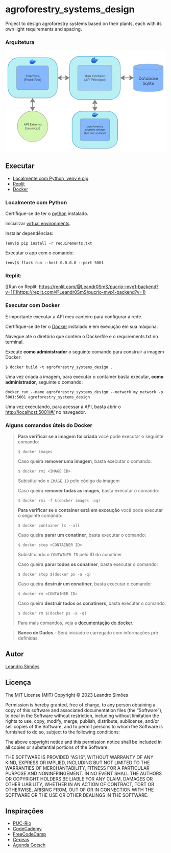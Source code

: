 # agroforestry_systems_design
Project to design agroforestry systems based on their plants, each with its own light requirements and spacing.

### Arquitetura

![Arquitetura Meu Canteiro SAF](https://github.com/Leandr0SmS/mvp_canteiroSAF_frontend/blob/main/resources/images/Meu_canteiro_Flowchart.png)

## Executar

- [Localmente com Python, venv e pip](#localmente-com-python)
- [Replit](#replit)
- [Docker](#executar-com-docker)

### Localmente com Python

Certifique-se de ter o [python](https://www.python.org/) instalado.

Inicializar [virtual environments](https://docs.python.org/3/library/venv.html).

Instalar dependências:

```
(env)$ pip install -r requirements.txt
```

Executar o app com o comando:

```
(env)$ flask run --host 0.0.0.0 --port 5001
```

### Replit:

[[Run on Replit: https://replit.com/@Leandr0SmS/pucrio-mvp1-backend?v=1]](https://replit.com/@Leandr0SmS/pucrio-mvp1-backend?v=1)

### Executar com Docker

É importante executar a API meu canteiro para configurar a rede.

Certifique-se de ter o [Docker](https://docs.docker.com/engine/install/) instalado e em execução em sua máquina.

Navegue até o diretório que contém o Dockerfile e o requirements.txt no terminal.

Execute **como administrador** o seguinte comando para construir a imagem Docker:
```
$ docker build -t agroforestry_systems_design .
```

Uma vez criada a imagem, para executar o container basta executar, **como administrador**, seguinte o comando:
```
docker run --name agroforestry_systems_design --network my_network -p 5001:5001 agroforestry_systems_design
```

Uma vez executando, para acessar a API, basta abrir o [http://localhost:5001/#/](http://localhost:5001/#/) no navegador.

### Alguns comandos úteis do Docker

>**Para verificar se a imagem foi criada** você pode executar o seguinte comando:
>
>```
>$ docker images
>```
>
> Caso queira **remover uma imagem**, basta executar o comando:
>```
>$ docker rmi <IMAGE ID>
>```
>Subistituindo o `IMAGE ID` pelo código da imagem
>
> Caso queira **remover todas as images**, basta executar o comando:
>```
>$ docker rmi -f $(docker images -aq)
>```
>
>**Para verificar se o container está em exceução** você pode executar o seguinte comando:
>
>```
>$ docker container ls --all
>```
>
> Caso queira **parar um conatiner**, basta executar o comando:
>```
>$ docker stop <CONTAINER ID>
>```
>Subistituindo o `CONTAINER ID` pelo ID do conatiner
>
> Caso queira **parar todos os conatiner**, basta executar o comando:
>```
>$ docker stop $(docker ps -a -q)
>```
>
> Caso queira **destruir um conatiner**, basta executar o comando:
>```
>$ docker rm <CONTAINER ID>
>```
> Caso queira **destruir todos os conatiners**, basta executar o comando:
>```
>$ docker rm $(docker ps -a -q)
>```
>Para mais comandos, veja a [documentação do docker](https://docs.docker.com/engine/reference/run/).

> **Banco de Dados** - Será iniciado e carregado com informações pré definidas.

## Autor

[Leandro Simões](https://github.com/Leandr0SmS)

## Licença

The MIT License (MIT)
Copyright © 2023 Leandro Simões

Permission is hereby granted, free of charge, to any person obtaining a copy of this software and associated documentation files (the “Software”), to deal in the Software without restriction, including without limitation the rights to use, copy, modify, merge, publish, distribute, sublicense, and/or sell copies of the Software, and to permit persons to whom the Software is furnished to do so, subject to the following conditions:

The above copyright notice and this permission notice shall be included in all copies or substantial portions of the Software.

THE SOFTWARE IS PROVIDED “AS IS”, WITHOUT WARRANTY OF ANY KIND, EXPRESS OR IMPLIED, INCLUDING BUT NOT LIMITED TO THE WARRANTIES OF MERCHANTABILITY, FITNESS FOR A PARTICULAR PURPOSE AND NONINFRINGEMENT. IN NO EVENT SHALL THE AUTHORS OR COPYRIGHT HOLDERS BE LIABLE FOR ANY CLAIM, DAMAGES OR OTHER LIABILITY, WHETHER IN AN ACTION OF CONTRACT, TORT OR OTHERWISE, ARISING FROM, OUT OF OR IN CONNECTION WITH THE SOFTWARE OR THE USE OR OTHER DEALINGS IN THE SOFTWARE.

## Inspirações

- [PUC-Rio](https://www.puc-rio.br/index.html)
- [CodeCademy](https://www.codecademy.com/)
- [FreeCodeCamp](https://www.freecodecamp.org/learn/)
- [Cepeas](https://www.cepeas.org/)
- [Agenda Gotsch](https://agendagotsch.com/)

